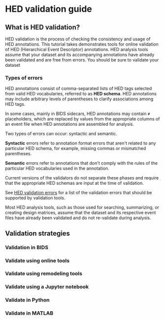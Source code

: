 # HED validation guide

## What is HED validation?

HED validation is the process of checking the consistency and usage of HED annotations.
This tutorial takes demonstrates tools for online validation of 
HED (Hierarchical Event Descriptor) annotations.
HED analysis tools assume that your dataset and its accompanying annotations have 
already been validated and are free from errors.
You should be sure to validate your dataset 

### Types of errors

HED annotations consist of comma-separated lists of HED tags selected from
valid HED vocabularies, referred to as **HED schema**.
HED annotations may include arbitrary levels of parentheses to clarify 
associations among HED tags.

In some cases, mainly in BIDS sidecars, HED annotations may contain `#` placeholders,
which are replaced by values from the appropriate columns of an event file when HED
annotations are assembled for analysis. 

Two types of errors can occur: syntactic and semantic.

**Syntactic** errors refer to annotation format errors that aren't related to any particular HED schema,
for example, missing commas or mismatched parentheses.

**Semantic** errors refer to annotations that don't comply with the rules of the 
particular HED vocabularies used in the annotation.

Current versions of the validators do not separate these phases and require that the appropriate
HED schemas are input at the time of validation.

See [HED validation errors](https://hed-specification.readthedocs.io/en/latest/Appendix_B.html#b-1-hed-validation-errors) for a list of the validation errors that should be
supported by validation tools.

Most HED analysis tools, such as those used for searching, summarizing, or creating design matrices,
assume that the dataset and its respective event files have already been validated 
and do not re-validate during analysis.


## Validation strategies

### Validation in BIDS

### Validate using online tools

### Validate using remodeling tools

### Validate using a Jupyter notebook

### Validate in Python

### Validate in MATLAB


##